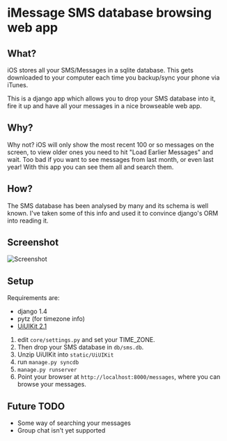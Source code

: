 iMessage SMS database browsing web app
======================================

What?
-----
iOS stores all your SMS/Messages in a sqlite database. This gets downloaded to your computer each time you backup/sync your phone via iTunes.

This is a django app which allows you to drop your SMS database into it, fire it up and have all your messages in a nice browseable web app.

Why?
----
Why not? iOS will only show the most recent 100 or so messages on the screen, to view older ones you need to hit "Load Earlier Messages" and wait. Too bad if you want to see messages from last month, or even last year! With this app you can see them all and search them.

How?
----
The SMS database has been analysed by many and its schema is well known. I've taken some of this info and used it to convince django's ORM into reading it.

Screenshot
----------
![Screenshot](https://raw.github.com/jsok/django-imessage/master/screenshot.png)

Setup
-----
Requirements are:
 - django 1.4
 - pytz (for timezone info)
 - [UiUIKit 2.1](http://code.google.com/p/iphone-universal/)

1. edit `core/settings.py` and set your TIME_ZONE.
2. Then drop your SMS database in `db/sms.db`.
3. Unzip UiUIKit into `static/UiUIKit`
4. run `manage.py syncdb`
5. `manage.py runserver`
6. Point your browser at `http://localhost:8000/messages`, where you can browse your messages.

Future TODO
-----------
 - Some way of searching your messages
 - Group chat isn't yet supported
